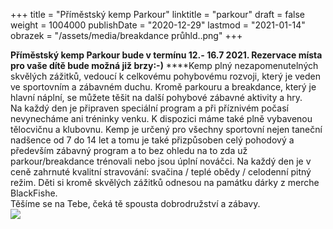 +++
title = "Příměstský kemp Parkour"
linktitle = "parkour"
draft = false
weight = 1004000
publishDate = "2020-12-29"
lastmod = "2021-01-14"
obrazek = "/assets/media/breakdance průhld..png"
+++

**Příměstský kemp Parkour bude v termínu 12.- 16.7 2021.
Rezervace místa pro vaše dítě bude možná již brzy:-)** **[](https://brezanek.webooker.eu/Actions/Register/121607?returnUrl=Actions&tabName=detail)**Kemp plný nezapomenutelných skvělých zážitků, vedoucí k celkovému pohybovému rozvoji, který je veden ve sportovním a zábavném duchu. Kromě parkouru a breakdance, který je hlavní náplní, se můžete těšit na další pohybové zábavné aktivity a hry.  
Na každý den je připraven speciální program a při příznivém počasí nevynecháme ani tréninky venku. K dispozici máme také plně vybavenou tělocvičnu a klubovnu. Kemp je určený pro všechny sportovní nejen taneční nadšence od 7 do 14 let a tomu je také přizpůsoben celý pohodový a především zábavný program a to bez ohledu na to zda už parkour/breakdance trénovali nebo jsou úplní nováčci. Na každý den je v ceně zahrnuté kvalitní stravování: svačina / teplé obědy / celodenní pitný režim. Děti si kromě skvělých zážitků odnesou na památku dárky z merche BlackFishe.  
Těšíme se na Tebe, čeká tě spousta dobrodružství a zábavy.  
![](/assets/media/2021_07_08_letní_kemp_parkour-breakdance.jpg)
